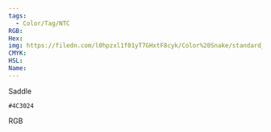 ```yaml
---
tags:
  - Color/Tag/NTC
RGB:
Hex:
img: https://filedn.com/l0hpzxl1f01yT7GHxtF8cyk/Color%20Snake/standard_csv_to_svg/%23/4C3024.svg
CMYK:
HSL:
Name:
---
```

Saddle
```palette
#4C3024
```
RGB
